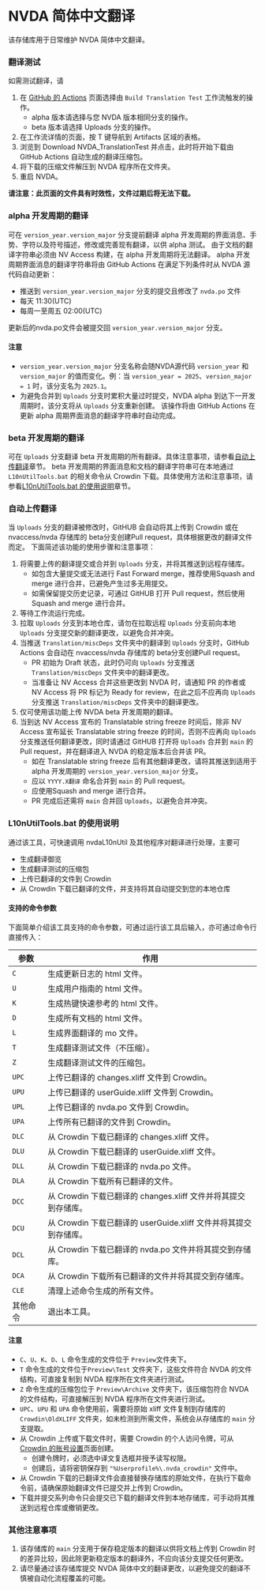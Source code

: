# NVDA 简体中文翻译

该存储库用于日常维护 NVDA 简体中文翻译。

### 翻译测试

如需测试翻译，请
1. 在 [GitHub 的 Actions](https://github.com/nvdacn/zh_CN_Translation/actions) 页面选择由 `Build Translation Test` 工作流触发的操作。
   - alpha 版本请选择与您 NVDA 版本相同分支的操作。
   - beta 版本请选择 Uploads 分支的操作。
2. 在工作流详情的页面，按 T 键导航到 Artifacts 区域的表格。
3. 浏览到 Download NVDA_TranslationTest 并点击，此时将开始下载由 GitHub Actions 自动生成的翻译压缩包。
4. 将下载的压缩文件解压到 NVDA 程序所在文件夹。
5. 重启 NVDA。

**请注意：此页面的文件具有时效性，文件过期后将无法下载。**

### alpha 开发周期的翻译

可在 `version_year.version_major` 分支提前翻译 alpha 开发周期的界面消息、手势、字符以及符号描述，修改或完善现有翻译，以供 alpha 测试。
由于文档的翻译字符串必须由 NV Access 构建，在 alpha 开发周期将无法翻译。
alpha 开发周期界面消息的翻译字符串将由 GitHub Actions 在满足下列条件时从 NVDA 源代码自动更新：
- 推送到 `version_year.version_major` 分支的提交且修改了 `nvda.po` 文件
- 每天 11:30(UTC)
- 每周一至周五 02:00(UTC)

更新后的nvda.po文件会被提交回 `version_year.version_major` 分支。

#### 注意
- `version_year.version_major` 分支名称会随NVDA源代码 `version_year` 和 `version_major` 的值而变化。例：当 `version_year = 2025`、`version_major = 1` 时，该分支名为 `2025.1`。
- 为避免合并到 `Uploads` 分支时累积大量过时提交，NVDA alpha 到达下一开发周期时，该分支将从 `Uploads` 分支重新创建。
该操作将由 GitHub Actions 在更新 alpha 周期界面消息的翻译字符串时自动完成。

### beta 开发周期的翻译

可在  `Uploads` 分支翻译 beta 开发周期的所有翻译。具体注意事项，请参看[自动上传翻译][1]章节。
beta 开发周期的界面消息和文档的翻译字符串可在本地通过 `L10nUtilTools.bat` 的相关命令从 Crowdin 下载。具体使用方法和注意事项，请参看[L10nUtilTools.bat 的使用说明][2]章节。

### 自动上传翻译

当 `Uploads` 分支的翻译被修改时，GitHUB 会自动将其上传到 Crowdin 或在 nvaccess/nvda 存储库的 beta分支创建Pull request，具体根据更改的翻译文件而定。
下面简述该功能的使用步骤和注意事项：
1. 将需要上传的翻译提交或合并到 `Uploads` 分支，并将其推送到远程存储库。
   - 如包含大量提交或无法进行 Fast Forward merge，推荐使用Squash and merge 进行合并，已避免产生过多无用提交。
   - 如需保留提交历史记录，可通过 GitHUB 打开 Pull request，然后使用Squash and merge 进行合并。
2. 等待工作流运行完成。
3. 拉取 `Uploads` 分支到本地仓库，请勿在拉取远程 `Uploads` 分支前向本地 `Uploads` 分支提交新的翻译更改，以避免合并冲突。
4. 当推送 `Translation/miscDeps` 文件夹中的翻译到 `Uploads` 分支时，GitHub Actions 会自动在 nvaccess/nvda 存储库的 beta分支创建Pull request。
   - PR 初始为 Draft 状态，此时仍可向 `Uploads` 分支推送 `Translation/miscDeps` 文件夹中的翻译更改。
   - 当准备让 NV Access 合并这些更改到 NVDA 时，请通知 PR 的作者或 NV Access 将 PR 标记为 Ready for review，在此之后不应再向 `Uploads` 分支推送 `Translation/miscDeps` 文件夹中的翻译更改。
5. 仅可使用该功能上传 NVDA beta 开发周期的翻译。
6. 当到达 NV Access 宣布的 Translatable string freeze 时间后，除非 NV Access 宣布延长 Translatable string freeze 的时间，否则不应再向 `Uploads` 分支推送任何翻译更改，同时请通过 GitHUB 打开将 `Uploads` 合并到 `main` 的 Pull request，并在翻译进入 NVDA 的稳定版本后合并该 PR。
   - 如在 Translatable string freeze 后有其他翻译更改，请将其推送到适用于 alpha 开发周期的 `version_year.version_major` 分支。
   - 应以 `YYYY.X翻译` 命名合并到 `main` 的 Pull request。
   - 应使用Squash and merge 进行合并。
   - PR 完成后还需将 `main` 合并回 `Uploads`，以避免合并冲突。

### L10nUtilTools.bat 的使用说明

通过该工具，可快速调用 nvdaL10nUtil 及其他程序对翻译进行处理，主要可
- 生成翻译御览
- 生成翻译测试的压缩包
- 上传已翻译的文件到 Crowdin
- 从 Crowdin 下载已翻译的文件，并支持将其自动提交到您的本地仓库

#### 支持的命令参数

下面简单介绍该工具支持的命令参数，可通过运行该工具后输入，亦可通过命令行直接传入：

| 参数 | 作用 |
| --- | --- |
| `C` | 生成更新日志的 html 文件。 |
| `U` | 生成用户指南的 html 文件。 |
| `K` | 生成热键快速参考的 html 文件。 |
| `D` | 生成所有文档的 html 文件。 |
| `L` | 生成界面翻译的 mo 文件。 |
| `T` | 生成翻译测试文件（不压缩）。 |
| `Z` | 生成翻译测试文件的压缩包。 |
| `UPC` | 上传已翻译的 changes.xliff 文件到 Crowdin。 |
| `UPU` | 上传已翻译的 userGuide.xliff 文件到 Crowdin。 |
| `UPL` | 上传已翻译的 nvda.po 文件到 Crowdin。 |
| `UPA` | 上传所有已翻译的文件到 Crowdin。 |
| `DLC` | 从 Crowdin 下载已翻译的 changes.xliff 文件。 |
| `DLU` | 从 Crowdin 下载已翻译的 userGuide.xliff 文件。 |
| `DLL` | 从 Crowdin 下载已翻译的 nvda.po 文件。 |
| `DLA` | 从 Crowdin 下载所有已翻译的文件。 |
| `DCC` | 从 Crowdin 下载已翻译的 changes.xliff 文件并将其提交到存储库。 |
| `DCU` | 从 Crowdin 下载已翻译的 userGuide.xliff 文件并将其提交到存储库。 |
| `DCL` | 从 Crowdin 下载已翻译的 nvda.po 文件并将其提交到存储库。 |
| `DCA` | 从 Crowdin 下载所有已翻译的文件并将其提交到存储库。 |
| `CLE` | 清理上述命令生成的所有文件。 |
| 其他命令 | 退出本工具。 |

#### 注意

- `C`、`U`、`K`、`D`、`L` 命令生成的文件位于 `Preview`文件夹下。
- `T` 命令生成的文件位于`Preview\Test` 文件夹下，这些文件符合 NVDA 的文件结构，可直接复制到 NVDA 程序所在文件夹进行测试。
- `Z` 命令生成的压缩包位于 `Preview\Archive` 文件夹下，该压缩包符合 NVDA 的文件结构，可直接解压到 NVDA 程序所在文件夹进行测试。
- `UPC`、`UPU` 和 `UPA` 命令使用前，需要将原始 xliff 文件复制到存储库的 `Crowdin\OldXLIFF` 文件夹，如未检测到所需文件，系统会从存储库的 `main` 分支提取。
- 从 Crowdin 上传或下载文件时，需要 Crowdin 的个人访问令牌，可从 [Crowdin 的账号设置](https://zh.crowdin.com/settings#api-key)页面创建。
  - 创建令牌时，必须选中译文复选框并授予读写权限。
  - 创建后，请将密钥保存到 `"%Userprofile%\.nvda_crowdin"` 文件中。
- 从 Crowdin 下载的已翻译文件会直接替换存储库的原始文件，在执行下载命令前，请确保原始翻译文件已提交并上传到 Crowdin。
- 下载并提交系列命令只会提交已下载的翻译文件到本地存储库，可手动将其推送到远程仓库或撤销更改。

### 其他注意事项

1. 该存储库的 `main` 分支用于保存稳定版本的翻译以供将文档上传到 Crowdin 时的差异比较，因此除更新稳定版本的翻译外，不应向该分支提交任何更改。
2. 请尽量通过该存储库提交 NVDA 简体中文的翻译更改，以避免提交的翻译不慎被自动化流程覆盖的可能。

[1]: #%E8%87%AA%E5%8A%A8%E4%B8%8A%E4%BC%A0%E7%BF%BB%E8%AF%91
[2]: #l10nutiltoolsbat-%E7%9A%84%E4%BD%BF%E7%94%A8%E8%AF%B4%E6%98%8E
